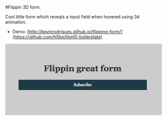 #Flippin 3D form.

Cool little form which reveals a input field when hovered using 3d animation.

* Demo: [http://kevinrodrigues.github.io/flipping-form/](https://github.com/h5bp/html5-boilerplate)

![Screenshot](/img/screenshot.gif "Screenshot")


